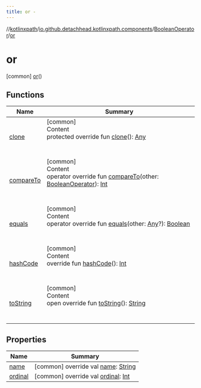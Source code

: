 ```yaml
---
title: or -
---
```

//[kotlinxpath](../../../index.md)/[io.github.detachhead.kotlinxpath.components](../../index.md)/[BooleanOperator](../index.md)/[or](index.md)



# or  
 [common] [or](index.md)()  
  
   


## Functions  
  
|  Name|  Summary| 
|---|---|
| [clone](../../-axis/following-sibling/index.md#kotlin/Enum/clone/#/PointingToDeclaration/)| [common]  <br>Content  <br>protected override fun [clone](../../-axis/following-sibling/index.md#kotlin/Enum/clone/#/PointingToDeclaration/)(): [Any](https://kotlinlang.org/api/latest/jvm/stdlib/kotlin/-any/index.html)  <br><br><br>
| [compareTo](index.md#kotlin/Enum/compareTo/#io.github.detachhead.kotlinxpath.components.BooleanOperator/PointingToDeclaration/)| [common]  <br>Content  <br>operator override fun [compareTo](index.md#kotlin/Enum/compareTo/#io.github.detachhead.kotlinxpath.components.BooleanOperator/PointingToDeclaration/)(other: [BooleanOperator](../index.md)): [Int](https://kotlinlang.org/api/latest/jvm/stdlib/kotlin/-int/index.html)  <br><br><br>
| [equals](../../-axis/following-sibling/index.md#kotlin/Enum/equals/#kotlin.Any?/PointingToDeclaration/)| [common]  <br>Content  <br>operator override fun [equals](../../-axis/following-sibling/index.md#kotlin/Enum/equals/#kotlin.Any?/PointingToDeclaration/)(other: [Any](https://kotlinlang.org/api/latest/jvm/stdlib/kotlin/-any/index.html)?): [Boolean](https://kotlinlang.org/api/latest/jvm/stdlib/kotlin/-boolean/index.html)  <br><br><br>
| [hashCode](../../-axis/following-sibling/index.md#kotlin/Enum/hashCode/#/PointingToDeclaration/)| [common]  <br>Content  <br>override fun [hashCode](../../-axis/following-sibling/index.md#kotlin/Enum/hashCode/#/PointingToDeclaration/)(): [Int](https://kotlinlang.org/api/latest/jvm/stdlib/kotlin/-int/index.html)  <br><br><br>
| [toString](../../-axis/following-sibling/index.md#kotlin/Enum/toString/#/PointingToDeclaration/)| [common]  <br>Content  <br>open override fun [toString](../../-axis/following-sibling/index.md#kotlin/Enum/toString/#/PointingToDeclaration/)(): [String](https://kotlinlang.org/api/latest/jvm/stdlib/kotlin/-string/index.html)  <br><br><br>


## Properties  
  
|  Name|  Summary| 
|---|---|
| [name](index.md#io.github.detachhead.kotlinxpath.components/BooleanOperator.or/name/#/PointingToDeclaration/)|  [common] override val [name](index.md#io.github.detachhead.kotlinxpath.components/BooleanOperator.or/name/#/PointingToDeclaration/): [String](https://kotlinlang.org/api/latest/jvm/stdlib/kotlin/-string/index.html)   <br>
| [ordinal](index.md#io.github.detachhead.kotlinxpath.components/BooleanOperator.or/ordinal/#/PointingToDeclaration/)|  [common] override val [ordinal](index.md#io.github.detachhead.kotlinxpath.components/BooleanOperator.or/ordinal/#/PointingToDeclaration/): [Int](https://kotlinlang.org/api/latest/jvm/stdlib/kotlin/-int/index.html)   <br>

